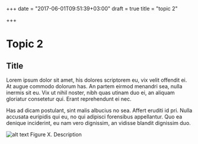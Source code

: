 +++
date = "2017-06-01T09:51:39+03:00"
draft = true
title = "topic 2"

+++

# Topic 2 #
## Title ##

Lorem ipsum dolor sit amet, his dolores scriptorem eu, vix velit offendit ei. At augue commodo dolorum has. 
An partem eirmod menandri sea, nulla inermis sit eu. 
Vix ut nihil noster, nibh quas utinam duo ei, an aliquam gloriatur consetetur qui. Erant reprehendunt ei nec.

Has ad dicam postulant, sint malis albucius no sea. Affert eruditi id pri. 
Nulla accusata euripidis qui eu, no qui adipisci forensibus appellantur. 
Quo ea denique inciderint, eu nam vero dignissim, an vidisse blandit dignissim duo.

![alt text](img/Desert.jpg "Logo Title Text 1")
Figure X. Description